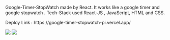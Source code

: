 <p>Google-Timer-StopWatch made by React. It works like a google timer and google stopwatch . Tech-Stack used React-JS , JavaScript, HTML and CSS. </p>
<p>Deploy Link : https://google-timer-stopwatch-pi.vercel.app/</p>
<img src="https://user-images.githubusercontent.com/97445870/169324382-0de276cf-37c1-4405-bb3a-ec857fb614fc.png"/>
<img src="https://user-images.githubusercontent.com/97445870/169324398-7700a2c3-e104-4ffd-b3cd-dc84502ebe0c.png"/>


